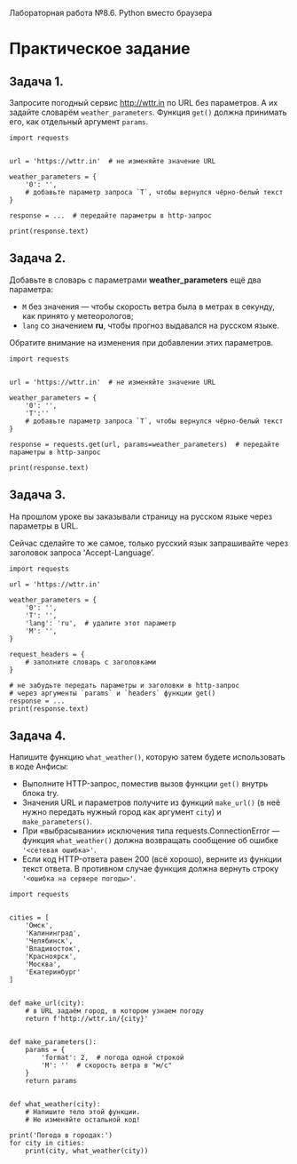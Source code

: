 Лабораторная работа №8.6. Python вместо браузера

# Практическое задание
## Задача 1.

Запросите погодный сервис http://wttr.in по URL без параметров. А их задайте словарём `weather_parameters`. Функция `get()` должна принимать его, как отдельный аргумент `params`.  

```
import requests


url = 'https://wttr.in'  # не изменяйте значение URL

weather_parameters = {
    '0': '',
    # добавьте параметр запроса `T`, чтобы вернулся чёрно-белый текст
}

response = ...  # передайте параметры в http-запрос

print(response.text)
```

## Задача 2.

Добавьте в словарь с параметрами **weather_parameters** ещё два параметра:  
+ `M` без значения — чтобы скорость ветра была в метрах в секунду, как принято у метеорологов;
+ `lang` со значением **ru**, чтобы прогноз выдавался на русском языке.

Обратите внимание на изменения при добавлении этих параметров.

```
import requests


url = 'https://wttr.in'  # не изменяйте значение URL

weather_parameters = {
    '0': '',
    'T':''
    # добавьте параметр запроса `T`, чтобы вернулся чёрно-белый текст
}

response = requests.get(url, params=weather_parameters)  # передайте параметры в http-запрос

print(response.text)
```

## Задача 3.

На прошлом уроке вы заказывали страницу на русском языке через параметры в URL.  

Сейчас сделайте то же самое, только русский язык запрашивайте через заголовок запроса ‘Accept-Language’.  

```
import requests

url = 'https://wttr.in'

weather_parameters = {
    '0': '',
    'T': '',
    'lang': 'ru',  # удалите этот параметр
    'M': '',
}

request_headers = {
    # заполните словарь с заголовками
}

# не забудьте передать параметры и заголовки в http-запрос
# через аргументы `params` и `headers` функции get()
response = ...
print(response.text)
```

## Задача 4.

Напишите функцию `what_weather()`, которую затем будете использовать в коде Анфисы:

+ Выполните HTTP-запрос, поместив вызов функции `get()` внутрь блока try.
+ Значения URL и параметров получите из функций `make_url()` (в неё нужно передать нужный город как аргумент `city`) и `make_parameters()`.
+ При «выбрасывании» исключения типа requests.ConnectionError — функция `what_weather()` должна возвращать сообщение об ошибке `'<сетевая ошибка>'`.
+ Если код HTTP-ответа равен 200 (всё хорошо), верните из функции текст ответа. В противном случае функция должна вернуть строку `'<ошибка на сервере погоды>'`.

```
import requests


cities = [
    'Омск',
    'Калининград',
    'Челябинск',
    'Владивосток',
    'Красноярск',
    'Москва',
    'Екатеринбург'
]


def make_url(city):
    # в URL задаём город, в котором узнаем погоду
    return f'http://wttr.in/{city}'


def make_parameters():
    params = {
        'format': 2,  # погода одной строкой
        'M': ''  # скорость ветра в "м/с"
    }
    return params


def what_weather(city):
    # Напишите тело этой функции.
    # Не изменяйте остальной код!

print('Погода в городах:')
for city in cities:
    print(city, what_weather(city))
```















